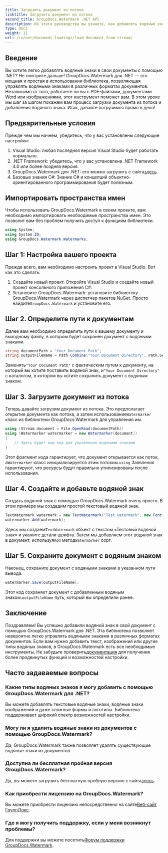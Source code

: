 ```yaml
---
title: Загрузить документ из потока
linktitle: Загрузить документ из потока
second_title: GroupDocs.Watermark .NET API
description: Из этого руководства вы узнаете, как добавлять водяные знаки в документы с помощью GroupDocs.Watermark для .NET. Идеально подходит для разработчиков, стремящихся повысить безопасность документов.
type: docs
weight: 11
url: /ru/net/document-loadings/load-document-from-stream/
---
```

## Введение
Вы хотите легко добавлять водяные знаки в свои документы с помощью .NET? Не смотрите дальше! GroupDocs.Watermark для .NET — это мощная и простая в использовании библиотека, позволяющая управлять водяными знаками в различных форматах документов. Независимо от того, работаете ли вы с PDF-файлами, документами Word или изображениями, этот инструмент поможет вам. В этом уроке мы шаг за шагом покажем вам процесс загрузки документа из потока и добавления водяного знака. Итак, давайте погрузимся прямо в дело!
## Предварительные условия
Прежде чем мы начнем, убедитесь, что у вас установлены следующие настройки:
1. Visual Studio: любая последняя версия Visual Studio будет работать нормально.
2. .NET Framework: убедитесь, что у вас установлена .NET Framework 4.0 или более поздняя версия.
3.  GroupDocs.Watermark для .NET: его можно загрузить с сайта[здесь](https://releases.groupdocs.com/Watermark/net/).
4. Базовые знания C#: Знание C# и концепций объектно-ориентированного программирования будет полезным.

## Импортировать пространства имен
Чтобы использовать GroupDocs.Watermark в своем проекте, вам необходимо импортировать необходимые пространства имен. Это позволит вам без проблем получить доступ к функциям библиотеки.
```csharp
using System;
using System.IO;
using GroupDocs.Watermark.Watermarks;
```
## Шаг 1: Настройка вашего проекта
Прежде всего, вам необходимо настроить проект в Visual Studio. Вот как это сделать:
1. Создайте новый проект. Откройте Visual Studio и создайте новый проект консольного приложения C#.
2.  Установите GroupDocs.Watermark: установите библиотеку GroupDocs.Watermark через диспетчер пакетов NuGet. Просто найдите`GroupDocs.Watermark` и установите его.
## Шаг 2. Определите пути к документам
Далее вам необходимо определить пути к вашему документу и выходному файлу, в котором будет сохранен документ с водяными знаками.
```csharp
string documentPath = "Your Document Path";
string outputFileName = Path.Combine("Your Document Directory", Path.GetFileName(documentPath));
```
 Заменять`"Your Document Path"` с фактическим путем к документу, на который вы хотите поставить водяной знак, и`"Your Document Directory"` с каталогом, в котором вы хотите сохранить документ с водяным знаком.
## Шаг 3. Загрузите документ из потока
Теперь давайте загрузим документ из потока. Это предполагает открытие документа как потока, а затем использование`Watermarker` класс из библиотеки GroupDocs.Watermark для управления им.
```csharp
using (Stream document = File.OpenRead(documentPath))
using (Watermarker watermarker = new Watermarker(document))
{
    // Здесь будет ваш код для управления водяными знаками.
}
```
 Этот фрагмент кода гарантирует, что документ открывается как поток, а`Watermarker` класс инициализируется этим потоком.`using` Заявления гарантируют, что ресурсы будут правильно утилизированы после использования.
## Шаг 4. Создайте и добавьте водяной знак
Создать водяной знак с помощью GroupDocs.Watermark очень просто. В этом примере мы создадим простой текстовый водяной знак.
```csharp
TextWatermark watermark = new TextWatermark("Test watermark", new Font("Arial", 12));
watermarker.Add(watermark);
```
 Здесь мы создаем`TextWatermark` объект с текстом «Тестовый водяной знак» и укажите детали шрифта. Затем мы добавляем этот водяной знак в документ, используя`Add` метод`Watermarker` сорт.
## Шаг 5. Сохраните документ с водяным знаком
Наконец, сохраните документ с водяными знаками в указанном пути вывода.
```csharp
watermarker.Save(outputFileName);
```
 Этот код сохраняет документ с добавленным водяным знаком.`outputFileName` путь, который вы определили ранее.

## Заключение
Поздравляем! Вы успешно добавили водяной знак в свой документ с помощью GroupDocs.Watermark для .NET. Эта библиотека позволяет невероятно легко управлять водяными знаками в различных форматах документов. Если вам нужно добавить текст, изображения или другие типы водяных знаков, в GroupDocs.Watermark есть все необходимые инструменты. Не забудьте проверить[документация](https://reference.groupdocs.com/Watermark/net/) для получения более продвинутых функций и возможностей настройки.
## Часто задаваемые вопросы
### Какие типы водяных знаков я могу добавить с помощью GroupDocs.Watermark для .NET?
Вы можете добавлять текстовые водяные знаки, водяные знаки изображений и даже сложные формы и логотипы. Библиотека поддерживает широкий спектр возможностей настройки.
### Могу ли я удалить водяные знаки из документов с помощью GroupDocs.Watermark?
Да, GroupDocs.Watermark также позволяет удалять существующие водяные знаки из документов.
### Доступна ли бесплатная пробная версия GroupDocs.Watermark?
 Да, вы можете загрузить бесплатную пробную версию с сайта[здесь](https://releases.groupdocs.com/).
### Как приобрести лицензию на GroupDocs.Watermark?
Вы можете приобрести лицензию непосредственно на сайте[Веб-сайт ГруппДокс](https://purchase.groupdocs.com/buy).
### Где я могу получить поддержку, если у меня возникнут проблемы?
 Для поддержки вы можете посетить[Форум поддержки GroupDocs.Watermark](https://forum.groupdocs.com/c/watermark/19).